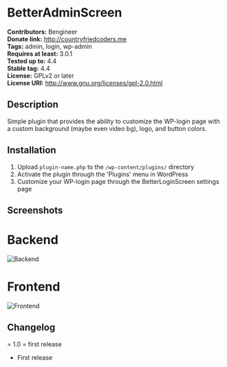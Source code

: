 # BetterAdminScreen #
**Contributors:** Bengineer  
**Donate link:** http://countryfriedcoders.me  
**Tags:** admin, login, wp-admin  
**Requires at least:** 3.0.1  
**Tested up to:** 4.4  
**Stable tag:** 4.4  
**License:** GPLv2 or later  
**License URI:** http://www.gnu.org/licenses/gpl-2.0.html  

## Description ##

Simple plugin that provides the ability to customize the WP-login page with a custom background (maybe even video bg), logo, and button colors.

## Installation ##

1. Upload `plugin-name.php` to the `/wp-content/plugins/` directory
2. Activate the plugin through the 'Plugins' menu in WordPress
3. Customize your WP-login page through the BetterLoginScreen settings page

## Screenshots ##

# Backend

![Backend](https://github.com/Banjerr/Better-Login-Screen/blob/master/images/backend.gif)

# Frontend

![Frontend](https://github.com/Banjerr/Better-Login-Screen/blob/master/images/frontend.gif)

## Changelog ##

= 1.0 = first release
* First release
